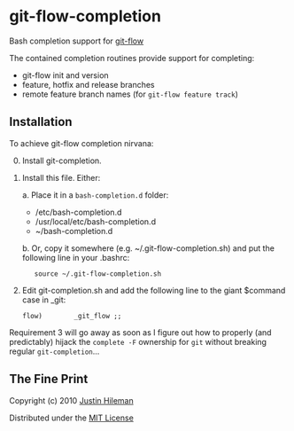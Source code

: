 git-flow-completion
===================

Bash completion support for [git-flow](http://github.com/nvie/gitflow)

The contained completion routines provide support for completing:

 * git-flow init and version
 * feature, hotfix and release branches
 * remote feature branch names (for `git-flow feature track`)


Installation
------------

To achieve git-flow completion nirvana:

 0. Install git-completion.

 1. Install this file. Either:

    a. Place it in a `bash-completion.d` folder:

       * /etc/bash-completion.d
       * /usr/local/etc/bash-completion.d
       * ~/bash-completion.d

    b. Or, copy it somewhere (e.g. ~/.git-flow-completion.sh) and put the following line in
       your .bashrc:

           source ~/.git-flow-completion.sh

 3. Edit git-completion.sh and add the following line to the giant $command case in _git:

        flow)        _git_flow ;;


Requirement 3 will go away as soon as I figure out how to properly (and predictably) hijack
the `complete -F` ownership for `git` without breaking regular `git-completion`...



The Fine Print
--------------

Copyright (c) 2010 [Justin Hileman](http://justinhileman.com)

Distributed under the [MIT License](http://creativecommons.org/licenses/MIT/)
